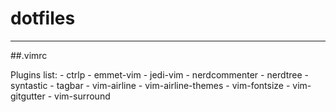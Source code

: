 # dotfiles
----------

##.vimrc

Plugins list:
    - ctrlp
    - emmet-vim
    - jedi-vim
    - nerdcommenter
    - nerdtree
    - syntastic
    - tagbar
    - vim-airline
    - vim-airline-themes
    - vim-fontsize
    - vim-gitgutter
    - vim-surround

